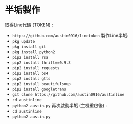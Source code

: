 # 半垢製作

取得Line代碼 (TOKEN) :

- `https://github.com/austin0916/linetoken`
製作Line半垢:
- `pkg update`
- `pkg install git`
- `pkg install python2`
- `pip2 install rsa`
- `pip2 install thrift==0.9.3`
- `pip2 install requests`
- `pip2 install bs4`
- `pip2 install gtts`
- `pip2 install beautifulsoup`
- `pip2 install googletrans`
- `git clone https://github.com/austin0916/austinline`
- `cd austinline`
- `python2 austin.py`
再次啟動半垢 (主機重啟後) :
- `cd austinline`
- `python2 austin.py`
